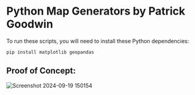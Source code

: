 # Python Map Generators by Patrick Goodwin
To run these scripts, you will need to install these Python dependencies:

```
pip install matplotlib geopandas
```
## Proof of Concept:
![Screenshot 2024-09-19 150154](https://github.com/user-attachments/assets/1bf79bc5-d00f-4f5e-95e2-0a5cec1765ce)
